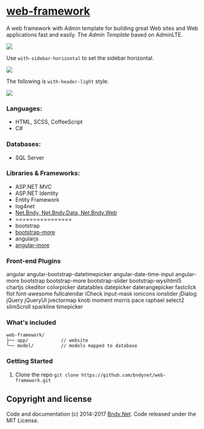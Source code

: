 # [web-framework](https://github.com/bndynet/angular-more)

A web framework with Admin template for building great Web sites and Web applications fast and easily. The *Admin Template* based on AdminLTE. 

![](https://raw.githubusercontent.com/BndyNet/web-framework/master/screenshots/home.png)

Use `with-sidebar-horizontal` to set the sidebar horizontal.

![](https://raw.githubusercontent.com/BndyNet/web-framework/master/screenshots/home-sidebar-horizontal.png)

The following is `with-header-light` style.

![](https://raw.githubusercontent.com/BndyNet/web-framework/master/screenshots/home-header-light.png)

### Languages:
 - HTML, SCSS, CoffeeScript
 - C#

### Databases:
 - SQL Server

### Libraries & Frameworks:
 - ASP.NET MVC
 - ASP.NET Identity
 - Entity Framework
 - log4net
 - [Net.Bndy, Net.Bndy.Data, Net.Bndy.Web](https://github.com/BndyNet/lib)
 - ================
 - bootstrap
 - [bootstrap-more](https://github.com/bndynet/bootstrap-more)
 - angularjs
 - [angular-more](https://github.com/bndynet/angular-more)

### Front-end Plugins

angular angular-bootstrap-datetimepicker angular-date-time-input angular-more bootstrap bootstrap-more bootstrap-slider bootstrap-wysihtml5 chartjs ckeditor colorpicker datatables datepicker daterangepicker fastclick flot font-awesome fullcalendar iCheck input-mask ionicons ionslider jDialog jQuery jQueryUI jvectormap knob moment morris pace raphael select2 slimScroll sparkline timepicker

### What's included


```
web-framework/
├── app/            // website
└── model/          // models mapped to database
```


### Getting Started

1. Clone the repo
    `git clone https://github.com/bndynet/web-framework.git`


## Copyright and license



Code and documentation (c) 2014-2017 [Bndy.Net](http://www.bndy.net). Code released under the MIT License. 
